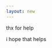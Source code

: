 ```yaml
---
layout: new
---
```

<html lang="en">
<head>
    <meta charset="UTF-8">
    <meta name="viewport" content="width=device-width, initial-scale=1.0">
    <meta http-equiv="X-UA-Compatible" content="ie=edge">
    <title>isolate</title>
</head>
<body>
    <style>
        .section .fp-bg{
            background-size: cover;
            background-position: center 80%;
        }
        #section-1 .fp-bg{
            background-color: brown;
        }
        #section-2 .fp-bg{
            background-color: yellow;
        }
    </style>
    <div id="some">
        <div class="section" id="section-1">
            <div class="fp-bg" id="section-1"></div>
            <p>thx for help</p>
        </div>
        <div class="section" id="section-2">
                <div class="fp-bg" id="section-2"></div>
            <p>i hope that helps</p>
        </div>
    </div>
    <script src="https://cdnjs.cloudflare.com/ajax/libs/jquery/3.4.0/jquery.js"
    integrity="sha256-DYZMCC8HTC+QDr5QNaIcfR7VSPtcISykd+6eSmBW5qo=" crossorigin="anonymous"></script>
    <script scr="../assets/js/fullpage.parallax.min.js"></script>
    <script src="https://cdnjs.cloudflare.com/ajax/libs/fullPage.js/3.0.7/fullpage.extensions.min.js"
        integrity="sha256-l/fwzXp9IwBn0fFrBx+IU4JGuSP5lZsfE5i8uMAWD90=" crossorigin="anonymous"></script>
</body>
</html>